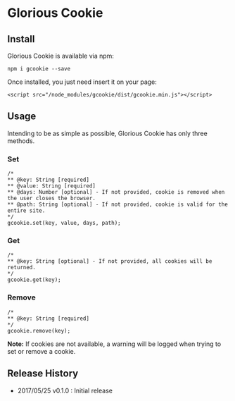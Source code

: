 # Glorious Cookie

## Install

Glorious Cookie is available via npm:
```
npm i gcookie --save
```

Once installed, you just need insert it on your page:
```
<script src="/node_modules/gcookie/dist/gcookie.min.js"></script>
```

## Usage

Intending to be as simple as possible, Glorious Cookie has only three methods.

### Set

```
/*
** @key: String [required]
** @value: String [required]
** @days: Number [optional] - If not provided, cookie is removed when the user closes the browser.
** @path: String [optional] - If not provided, cookie is valid for the entire site.
*/
gcookie.set(key, value, days, path);
```

### Get

```
/*
** @key: String [optional] - If not provided, all cookies will be returned.
*/
gcookie.get(key);
```

### Remove

```
/*
** @key: String [required]
*/
gcookie.remove(key);
```

**Note:** If cookies are not available, a warning will be logged when trying to set or remove a cookie.

## Release History

- 2017/05/25 v0.1.0 : Initial release

